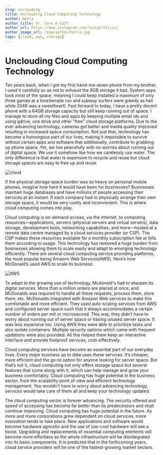 ```yaml
---
slug: unclouding
title: Unclouding Cloud Computing Technology
author: Netra
author_title: Sr. Core @ SSIT
author_url: https://www.instagram.com/lostgirlkriss/
author_image_url: /img/author/netra.jpg
tags: [cloud, aws, storage]
---
```


# Unclouding Cloud Computing Technology

Ten years back, when I got my first hand-me-down phone from my brother, I used it carefully so as not to exhaust the 8GB storage it had. System apps took most of the space, meaning I could keep installed a maximum of only three games at a time(temple run and subway surfers were greedy as hell while 2048 was a sweetheart). Fast forward to today, I have a pretty decent phone with a 64GB storage capacity but still keep running out of space. I manage to store all my files and apps by keeping multiple email ids and using gdrive, one drive and other "free" cloud storage platforms.<!--truncate-->
Due to the ever advancing technology, cameras got better and media quality improved resulting in increased space consumption. Not just that, technology has become a humongous part of our lives, making it impossible to survive without certain apps and software that additionally, contribute to grabbing up phone space.
Yet, we live peacefully with no worries about running out of digital space. We use it somehow like how we carelessly use water. The only difference is that water is expensive to recycle and reuse but cloud storage spaces are easy to free up and reuse.

![cloud](https://media.istockphoto.com/photos/cloud-computing-picture-id963131214?k=6&m=963131214&s=612x612&w=0&h=UHJ_failyJG21iY64NqzeGfPA0-6ST0Y3h-1EWpITUM=)

If the physical storage space burden was so heavy on personal mobile phones, imagine how hard it would have been for businesses? Businesses maintain huge databases and have millions of people accessing their services at an instant. If each company had to physically arrange their own storage space, it would be very costly and inconvenient. This is where cloud computing comes into play.

Cloud computing is on-demand access, via the internet, to computing resources—applications, servers (physical servers and virtual servers), data storage, development tools, networking capabilities, and more—hosted at a remote data centre managed by a cloud services provider (or CSP). The CSP makes these resources available for a monthly subscription fee or bills them according to usage.
This technology has removed a huge burden from businesses allowing them to scale easily and adapt to emerging technology efficiently.
There are several cloud computing service providing platforms, the most popular being Amazon Web Services(AWS). Here’s how McDonald’s used AWS to scale its business.

![AWS](https://imgix.datadoghq.com/img/solutions/aws-hero.png?ch=Width&fit=max&auto=compress&auto=format)

To adapt to the growing use of technology, Mcdonald's had to sharpen its digital services. More than a million orders are placed at once, and McDonalds was required to handle all these requests, process them, store them, etc. McDonalds integrated with Amazon Web services to make this comfortable and more efficient. They used auto-scaling services from AWS and configured server space such that it always accommodates a certain number of orders per mili or microsecond. This way, they didn’t have to worry about running out of server space or having unused server space. It was less expensive too. Using AWS they were able to prioritize tasks and also isolate containers. Multiple security options which came with frequent updations were also provided. All this helped them keep an interactive interface and provide foolproof services, cost-effectively.

Cloud computing services have become an essential part of our everyday lives. Every major business up to date uses these services. It’s cheaper, more efficient and the go-to option for anyone looking for server space. But that’s not it, cloud computing not only offers storage space but several features that come along with it, which can help manage and grow your business comfortably. Cloud computing has huge potential in the business sector, from the scalability point of view and efficient technology management. You wouldn't have to worry about advancing technology, services would take care of them all and keep your technology updated.

The cloud computing sector is forever advancing. The security offered and speed of accessing has become far better than its predecessors and shall continue improving. Cloud computing has huge potential in the future. As more and more corporations grow dependent on cloud services, more innovation tends to take place. New applications and software would become hardware agnostic and the use of low-cost hardware will see a boost. Upgrading and replacements of essential computing elements will become more effortless as the whole infrastructure will be disintegrated into its basic components. It is predicted that in the forthcoming years, cloud service providers will be one of the fastest-growing market sectors.
